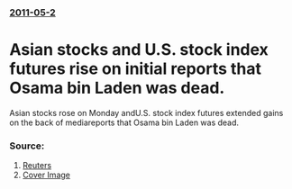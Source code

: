 ### [2011-05-2](/news/2011/05/2/index.md)

# Asian stocks and U.S. stock index futures rise on initial reports that Osama bin Laden was dead. 

Asian stocks rose on Monday andU.S. stock index futures extended gains on the back of mediareports that Osama bin Laden was dead.


### Source:

1. [Reuters](http://www.reuters.com/article/2011/05/02/markets-global-idUSL3E7G205O20110502)
1. [Cover Image](http://s4.reutersmedia.net/resources_v2/images/rcom-default.png)
